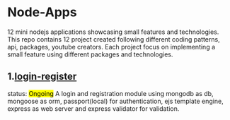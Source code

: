 # Node-Apps
12 mini nodejs applications showcasing small features and technologies. 
This repo contains 12 project created following different coding patterns, api, packages, youtube creators. Each project focus on implementing a small feature using different packages and technologies.

## 1.[login-register]('./login-resiter)
status: <mark class="ongoing">Ongoing</mark>
A login and registration module using mongodb as db, mongoose as orm, passport(local) for authentication, ejs template engine, express as web server and express validator for validation.
